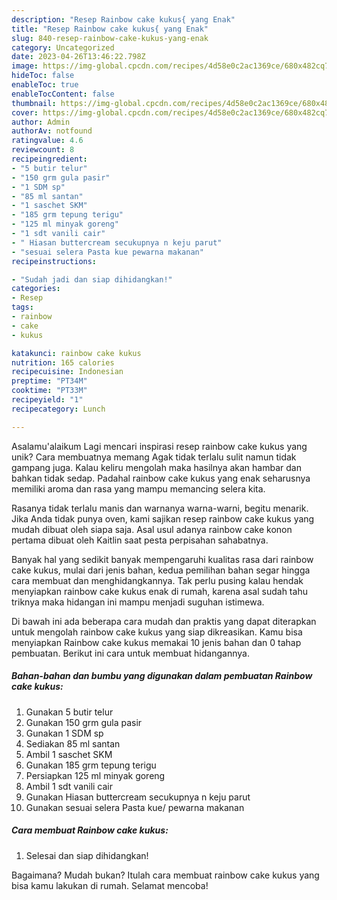 ```yaml
---
description: "Resep Rainbow cake kukus{ yang Enak"
title: "Resep Rainbow cake kukus{ yang Enak"
slug: 840-resep-rainbow-cake-kukus-yang-enak
category: Uncategorized
date: 2023-04-26T13:46:22.798Z
image: https://img-global.cpcdn.com/recipes/4d58e0c2ac1369ce/680x482cq70/rainbow-cake-kukus-foto-resep-utama.jpg
hideToc: false
enableToc: true
enableTocContent: false
thumbnail: https://img-global.cpcdn.com/recipes/4d58e0c2ac1369ce/680x482cq70/rainbow-cake-kukus-foto-resep-utama.jpg
cover: https://img-global.cpcdn.com/recipes/4d58e0c2ac1369ce/680x482cq70/rainbow-cake-kukus-foto-resep-utama.jpg
author: Admin
authorAv: notfound
ratingvalue: 4.6
reviewcount: 8
recipeingredient:
- "5 butir telur"
- "150 grm gula pasir"
- "1 SDM sp"
- "85 ml santan"
- "1 saschet SKM"
- "185 grm tepung terigu"
- "125 ml minyak goreng"
- "1 sdt vanili cair"
- " Hiasan buttercream secukupnya n keju parut"
- "sesuai selera Pasta kue pewarna makanan"
recipeinstructions:

- "Sudah jadi dan siap dihidangkan!"
categories:
- Resep
tags:
- rainbow
- cake
- kukus

katakunci: rainbow cake kukus 
nutrition: 165 calories
recipecuisine: Indonesian
preptime: "PT34M"
cooktime: "PT33M"
recipeyield: "1"
recipecategory: Lunch

---
```



Asalamu'alaikum Lagi mencari inspirasi resep rainbow cake kukus yang unik? Cara membuatnya memang Agak tidak terlalu sulit namun tidak gampang juga. Kalau keliru mengolah maka hasilnya akan hambar dan bahkan tidak sedap. Padahal rainbow cake kukus yang enak seharusnya memiliki aroma dan rasa yang mampu memancing selera kita.


Rasanya tidak terlalu manis dan warnanya warna-warni, begitu menarik. Jika Anda tidak punya oven, kami sajikan resep rainbow cake kukus yang mudah dibuat oleh siapa saja. Asal usul adanya rainbow cake konon pertama dibuat oleh Kaitlin saat pesta perpisahan sahabatnya.

Banyak hal yang sedikit banyak mempengaruhi kualitas rasa dari rainbow cake kukus, mulai dari jenis bahan, kedua pemilihan bahan segar hingga cara membuat dan menghidangkannya. Tak perlu pusing kalau hendak menyiapkan rainbow cake kukus enak di rumah, karena asal sudah tahu triknya maka hidangan ini mampu menjadi suguhan istimewa.


Di bawah ini ada beberapa cara mudah dan praktis yang dapat diterapkan untuk mengolah rainbow cake kukus yang siap dikreasikan. Kamu bisa menyiapkan Rainbow cake kukus memakai 10 jenis bahan dan 0 tahap pembuatan. Berikut ini cara untuk membuat hidangannya.

<!--inarticleads1-->

##### Bahan-bahan dan bumbu yang digunakan dalam pembuatan Rainbow cake kukus:

1. Gunakan 5 butir telur
1. Gunakan 150 grm gula pasir
1. Gunakan 1 SDM sp
1. Sediakan 85 ml santan
1. Ambil 1 saschet SKM
1. Gunakan 185 grm tepung terigu
1. Persiapkan 125 ml minyak goreng
1. Ambil 1 sdt vanili cair
1. Gunakan  Hiasan buttercream secukupnya n keju parut
1. Gunakan sesuai selera Pasta kue/ pewarna makanan




<!--inarticleads2-->

##### Cara membuat Rainbow cake kukus:


1. Selesai dan siap dihidangkan!



Bagaimana? Mudah bukan? Itulah cara membuat rainbow cake kukus yang bisa kamu lakukan di rumah. Selamat mencoba!
